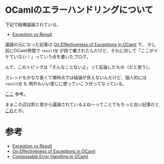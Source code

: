 # OCamlのエラーハンドリングについて

下記で結構議論されている。

* [Exception vs Result](https://discuss.ocaml.org/t/exception-vs-result/6931)

議論の元になった記事は [On Effectiveness of Exceptions in OCaml](https://lemaetech.co.uk/articles/exceptions.html) で、
少し前にOCaml界隈で `reuslt型` が持て囃されたんだけど、それに対して「ここがイケていない！」っていう点を書いたブログ。

んで、このトピックは「そんなことないよ」って反論したもの（だと思う）。

スレッドもかなり長くて現時点では結論が見えないんだけど、個人的には `reuslt型` も 例外もいい感じに使っていこうぜってなっている。

[ここ](https://discuss.ocaml.org/t/exception-vs-result/6931/9) 参考。


まぁこの辺は割と昔から議論されているよね〜ってことでもちっと古い記事だと[これ](https://keleshev.com/composable-error-handling-in-ocaml)とか。


# 参考

* [Exception vs Result](https://discuss.ocaml.org/t/exception-vs-result/6931)
* [On Effectiveness of Exceptions in OCaml](https://lemaetech.co.uk/articles/exceptions.html)
* [Composable Error Handling in OCaml](https://keleshev.com/composable-error-handling-in-ocaml)
